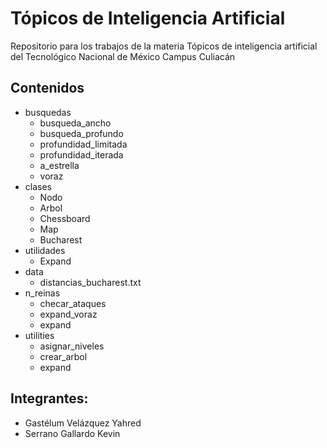 # Tópicos de Inteligencia Artificial
Repositorio para los trabajos de la materia Tópicos de inteligencia artificial del Tecnológico Nacional de México Campus Culiacán

## Contenidos
 * busquedas
   * busqueda_ancho
   * busqueda_profundo
   * profundidad_limitada
   * profundidad_iterada
   * a_estrella
   * voraz
 * clases
   * Nodo
   * Arbol
   * Chessboard
   * Map
   * Bucharest 
 * utilidades
   * Expand
 * data
   * distancias_bucharest.txt
 * n_reinas
   * checar_ataques
   * expand_voraz
   * expand
 * utilities
   * asignar_niveles
   * crear_arbol
   * expand
## Integrantes:
  * Gastélum Velázquez Yahred
  * Serrano Gallardo Kevin
